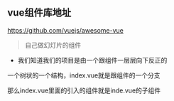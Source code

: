 ## vue组件库地址
https://github.com/vuejs/awesome-vue

> 自己做幻灯片的组件

* 我们知道我们的项目是由一个跟组件一层层向下反正的

 一个树状的一个结构，index.vue就是跟组件的一个分支
 
 那么index.vue里面的引入的组件就是inde.vue的子组件
 
 








